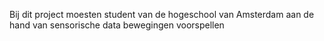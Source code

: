 Bij dit project moesten student van de hogeschool van Amsterdam aan de hand van sensorische data bewegingen voorspellen